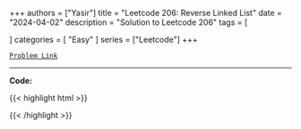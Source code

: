
+++
authors = ["Yasir"]
title = "Leetcode 206: Reverse Linked List"
date = "2024-04-02"
description = "Solution to Leetcode 206"
tags = [
    
]
categories = [
    "Easy"
]
series = ["Leetcode"]
+++



[`Problem Link`](https://leetcode.com/problems/reverse-linked-list/description/)

---

**Code:**

{{< highlight html >}}

{{< /highlight >}}


